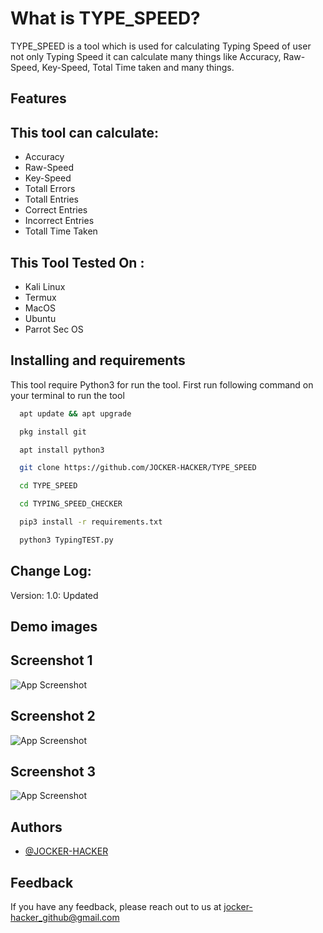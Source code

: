 # What is TYPE_SPEED?
TYPE_SPEED is a tool which is used for calculating Typing Speed of user not only Typing Speed it can calculate many things like Accuracy, Raw-Speed, Key-Speed, Total Time taken and many things.


## Features
## This tool can calculate:

- Accuracy 
- Raw-Speed 
- Key-Speed
- Totall Errors
- Totall Entries
- Correct Entries
- Incorrect Entries 
- Totall Time Taken 

## This Tool Tested On :
- Kali Linux
- Termux
- MacOS
- Ubuntu
- Parrot Sec OS


## Installing and requirements

This tool require Python3 for run the tool. First run following command on your terminal to run the tool

```bash
  apt update && apt upgrade  
```
```bash
  pkg install git
```
```bash
  apt install python3
```
```bash
  git clone https://github.com/JOCKER-HACKER/TYPE_SPEED 
```
```bash
  cd TYPE_SPEED
```
```bash
  cd TYPING_SPEED_CHECKER
```
```bash
  pip3 install -r requirements.txt
```
```bash
  python3 TypingTEST.py
```

## Change Log:
Version: 1.0: Updated 

## Demo images

## Screenshot 1
![App Screenshot](https://blogger.googleusercontent.com/img/b/R29vZ2xl/AVvXsEhX4e4O2j4SIorXA2_Gi0CVENxfkT1Kv6JOdnsf68awQEf0V9dSCSVwdmKrbqiBY_zlClBhSo-tjA3ymqJGzyOsycYZhJj-hpTuQIeLIwOsBscLXKjdqTOO94TMG4QGxkDrS8T81H55OWXxo3EsHIOeVJP_LCdknqlcQPgWx6ulS4fBYD7PY0UUBocd/w375-h420/Screenshot_2022_1007_180829.png)

## Screenshot 2 

![App Screenshot](https://blogger.googleusercontent.com/img/b/R29vZ2xl/AVvXsEggVl2eU7TCebjNV1fmI_rw_TfsrCuWHrLD3Ugg5ip46uPnrJvwrVCcmg2SpTUp8Sp32wIgKV-m8HVxvKpgJwGcAK-m2CrqxHrslqETBgETlxxfLsm1VnxqbR8owzLvINpKR_b-Rv8YzBn29OufNe6LN2WWjKo43KyxpV0r3jTZtlRJe9wxb7rIK_Pj/w346-h511/Screenshot_2022_1007_180953~2.jpg)

## Screenshot 3

![App Screenshot](https://blogger.googleusercontent.com/img/b/R29vZ2xl/AVvXsEhtiYHnZDPsml1yUhPbOQD36XrsAKQ3shJlqDEcjyBZ2RGPmFRm0gkLVeuv4kp4hvWPNvTUTxvwyD-77X5NWSVe6WgmxnQimn4DvcGmftgXz9wlhoYl0tLChpxC9UjMG7634m6Y5HA9fePTYyTWCPP53_BbFy1qGGhQ09ZALFnfkaggigWCZO4ohcCm/w301-h322/Screenshot_2022_1007_181155.png)


## Authors

- [@JOCKER-HACKER](https://github.com/JOCKER-HACKER)


## Feedback

If you have any feedback, please reach out to us at jocker-hacker_github@gmail.com
